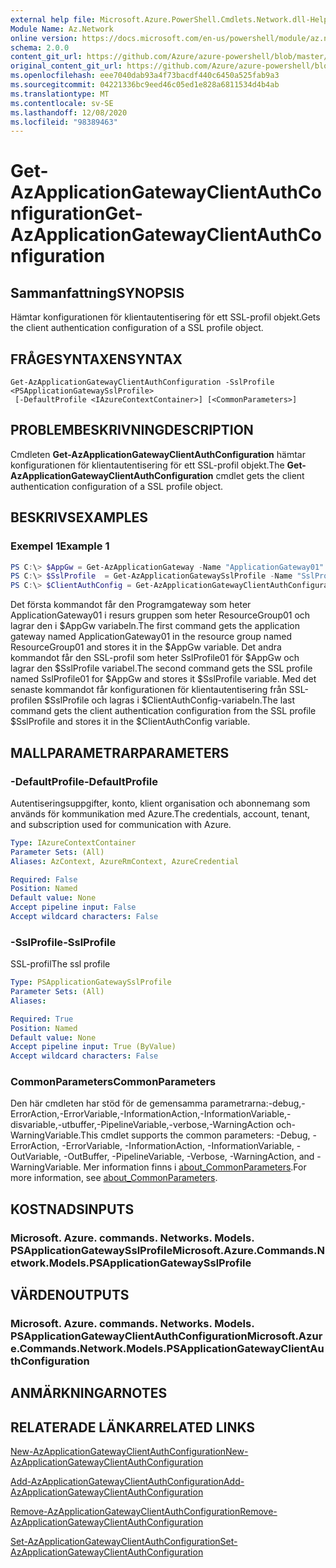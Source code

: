 ```yaml
---
external help file: Microsoft.Azure.PowerShell.Cmdlets.Network.dll-Help.xml
Module Name: Az.Network
online version: https://docs.microsoft.com/en-us/powershell/module/az.network/get-azapplicationgatewayclientauthconfiguration
schema: 2.0.0
content_git_url: https://github.com/Azure/azure-powershell/blob/master/src/Network/Network/help/Get-AzApplicationGatewayClientAuthConfiguration.md
original_content_git_url: https://github.com/Azure/azure-powershell/blob/master/src/Network/Network/help/Get-AzApplicationGatewayClientAuthConfiguration.md
ms.openlocfilehash: eee7040dab93a4f73bacdf440c6450a525fab9a3
ms.sourcegitcommit: 04221336bc9eed46c05ed1e828a6811534d4b4ab
ms.translationtype: MT
ms.contentlocale: sv-SE
ms.lasthandoff: 12/08/2020
ms.locfileid: "98389463"
---
```

# <span data-ttu-id="dee32-101">Get-AzApplicationGatewayClientAuthConfiguration</span><span class="sxs-lookup"><span data-stu-id="dee32-101">Get-AzApplicationGatewayClientAuthConfiguration</span></span>

## <span data-ttu-id="dee32-102">Sammanfattning</span><span class="sxs-lookup"><span data-stu-id="dee32-102">SYNOPSIS</span></span>
<span data-ttu-id="dee32-103">Hämtar konfigurationen för klientautentisering för ett SSL-profil objekt.</span><span class="sxs-lookup"><span data-stu-id="dee32-103">Gets the client authentication configuration of a SSL profile object.</span></span>

## <span data-ttu-id="dee32-104">FRÅGESYNTAXEN</span><span class="sxs-lookup"><span data-stu-id="dee32-104">SYNTAX</span></span>

```
Get-AzApplicationGatewayClientAuthConfiguration -SslProfile <PSApplicationGatewaySslProfile>
 [-DefaultProfile <IAzureContextContainer>] [<CommonParameters>]
```

## <span data-ttu-id="dee32-105">PROBLEMBESKRIVNING</span><span class="sxs-lookup"><span data-stu-id="dee32-105">DESCRIPTION</span></span>
<span data-ttu-id="dee32-106">Cmdleten **Get-AzApplicationGatewayClientAuthConfiguration** hämtar konfigurationen för klientautentisering för ett SSL-profil objekt.</span><span class="sxs-lookup"><span data-stu-id="dee32-106">The **Get-AzApplicationGatewayClientAuthConfiguration** cmdlet gets the client authentication configuration of a SSL profile object.</span></span>

## <span data-ttu-id="dee32-107">BESKRIVS</span><span class="sxs-lookup"><span data-stu-id="dee32-107">EXAMPLES</span></span>

### <span data-ttu-id="dee32-108">Exempel 1</span><span class="sxs-lookup"><span data-stu-id="dee32-108">Example 1</span></span>
```powershell
PS C:\> $AppGw = Get-AzApplicationGateway -Name "ApplicationGateway01" -ResourceGroupName "ResourceGroup01"
PS C:\> $SslProfile  = Get-AzApplicationGatewaySslProfile -Name "SslProfile01" -ApplicationGateway $AppGw
PS C:\> $ClientAuthConfig = Get-AzApplicationGatewayClientAuthConfiguration -SslProfile $SslProfile
```

<span data-ttu-id="dee32-109">Det första kommandot får den Programgateway som heter ApplicationGateway01 i resurs gruppen som heter ResourceGroup01 och lagrar den i $AppGw variabeln.</span><span class="sxs-lookup"><span data-stu-id="dee32-109">The first command gets the application gateway named ApplicationGateway01 in the resource group named ResourceGroup01 and stores it in the $AppGw variable.</span></span> <span data-ttu-id="dee32-110">Det andra kommandot får den SSL-profil som heter SslProfile01 för $AppGw och lagrar den $SslProfile variabel.</span><span class="sxs-lookup"><span data-stu-id="dee32-110">The second command gets the SSL profile named SslProfile01 for $AppGw and stores it $SslProfile variable.</span></span> <span data-ttu-id="dee32-111">Med det senaste kommandot får konfigurationen för klientautentisering från SSL-profilen $SslProfile och lagras i $ClientAuthConfig-variabeln.</span><span class="sxs-lookup"><span data-stu-id="dee32-111">The last command gets the client authentication configuration from the SSL profile $SslProfile and stores it in the $ClientAuthConfig variable.</span></span>

## <span data-ttu-id="dee32-112">MALLPARAMETRAR</span><span class="sxs-lookup"><span data-stu-id="dee32-112">PARAMETERS</span></span>

### <span data-ttu-id="dee32-113">-DefaultProfile</span><span class="sxs-lookup"><span data-stu-id="dee32-113">-DefaultProfile</span></span>
<span data-ttu-id="dee32-114">Autentiseringsuppgifter, konto, klient organisation och abonnemang som används för kommunikation med Azure.</span><span class="sxs-lookup"><span data-stu-id="dee32-114">The credentials, account, tenant, and subscription used for communication with Azure.</span></span>

```yaml
Type: IAzureContextContainer
Parameter Sets: (All)
Aliases: AzContext, AzureRmContext, AzureCredential

Required: False
Position: Named
Default value: None
Accept pipeline input: False
Accept wildcard characters: False
```

### <span data-ttu-id="dee32-115">-SslProfile</span><span class="sxs-lookup"><span data-stu-id="dee32-115">-SslProfile</span></span>
<span data-ttu-id="dee32-116">SSL-profil</span><span class="sxs-lookup"><span data-stu-id="dee32-116">The ssl profile</span></span>

```yaml
Type: PSApplicationGatewaySslProfile
Parameter Sets: (All)
Aliases:

Required: True
Position: Named
Default value: None
Accept pipeline input: True (ByValue)
Accept wildcard characters: False
```

### <span data-ttu-id="dee32-117">CommonParameters</span><span class="sxs-lookup"><span data-stu-id="dee32-117">CommonParameters</span></span>
<span data-ttu-id="dee32-118">Den här cmdleten har stöd för de gemensamma parametrarna:-debug,-ErrorAction,-ErrorVariable,-InformationAction,-InformationVariable,-disvariable,-utbuffer,-PipelineVariable,-verbose,-WarningAction och-WarningVariable.</span><span class="sxs-lookup"><span data-stu-id="dee32-118">This cmdlet supports the common parameters: -Debug, -ErrorAction, -ErrorVariable, -InformationAction, -InformationVariable, -OutVariable, -OutBuffer, -PipelineVariable, -Verbose, -WarningAction, and -WarningVariable.</span></span> <span data-ttu-id="dee32-119">Mer information finns i [about_CommonParameters](http://go.microsoft.com/fwlink/?LinkID=113216).</span><span class="sxs-lookup"><span data-stu-id="dee32-119">For more information, see [about_CommonParameters](http://go.microsoft.com/fwlink/?LinkID=113216).</span></span>

## <span data-ttu-id="dee32-120">KOSTNADS</span><span class="sxs-lookup"><span data-stu-id="dee32-120">INPUTS</span></span>

### <span data-ttu-id="dee32-121">Microsoft. Azure. commands. Networks. Models. PSApplicationGatewaySslProfile</span><span class="sxs-lookup"><span data-stu-id="dee32-121">Microsoft.Azure.Commands.Network.Models.PSApplicationGatewaySslProfile</span></span>

## <span data-ttu-id="dee32-122">VÄRDEN</span><span class="sxs-lookup"><span data-stu-id="dee32-122">OUTPUTS</span></span>

### <span data-ttu-id="dee32-123">Microsoft. Azure. commands. Networks. Models. PSApplicationGatewayClientAuthConfiguration</span><span class="sxs-lookup"><span data-stu-id="dee32-123">Microsoft.Azure.Commands.Network.Models.PSApplicationGatewayClientAuthConfiguration</span></span>

## <span data-ttu-id="dee32-124">ANMÄRKNINGAR</span><span class="sxs-lookup"><span data-stu-id="dee32-124">NOTES</span></span>

## <span data-ttu-id="dee32-125">RELATERADE LÄNKAR</span><span class="sxs-lookup"><span data-stu-id="dee32-125">RELATED LINKS</span></span>

[<span data-ttu-id="dee32-126">New-AzApplicationGatewayClientAuthConfiguration</span><span class="sxs-lookup"><span data-stu-id="dee32-126">New-AzApplicationGatewayClientAuthConfiguration</span></span>](./New-AzApplicationGatewayClientAuthConfiguration.md)

[<span data-ttu-id="dee32-127">Add-AzApplicationGatewayClientAuthConfiguration</span><span class="sxs-lookup"><span data-stu-id="dee32-127">Add-AzApplicationGatewayClientAuthConfiguration</span></span>](./Add-AzApplicationGatewayClientAuthConfiguration.md)

[<span data-ttu-id="dee32-128">Remove-AzApplicationGatewayClientAuthConfiguration</span><span class="sxs-lookup"><span data-stu-id="dee32-128">Remove-AzApplicationGatewayClientAuthConfiguration</span></span>](./Remove-AzApplicationGatewayClientAuthConfiguration.md)

[<span data-ttu-id="dee32-129">Set-AzApplicationGatewayClientAuthConfiguration</span><span class="sxs-lookup"><span data-stu-id="dee32-129">Set-AzApplicationGatewayClientAuthConfiguration</span></span>](./Set-AzApplicationGatewayClientAuthConfiguration.md)